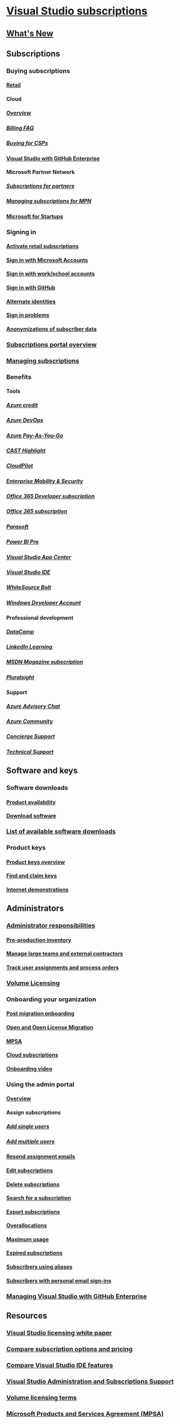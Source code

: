 # [Visual Studio subscriptions](index.md)
## [What's New](whats-new-in-subscriptions.md)
## Subscriptions
### Buying subscriptions
#### [Retail](https://visualstudio.microsoft.com/vs/pricing)
#### Cloud 
##### [Overview](vscloud-overview.md)
##### [Billing FAQ](vscloud-billing-faq.md)
##### [Buying for CSPs](vscloud-csp.md)
#### [Visual Studio with GitHub Enterprise](access-github.md)
#### Microsoft Partner Network
##### [Subscriptions for partners](program-mpn.md)
##### [Managing subscriptions for MPN](manage-mpn-subscriptions.md)
#### [Microsoft for Startups](program-startups.md)
### Signing in 
#### [Activate retail subscriptions](activate-store-subscriptions.md)
#### [Sign in with Microsoft Accounts](sign-in-msa.md)
#### [Sign in with work/school accounts](sign-in-work.md)
#### [Sign in with GitHub](sign-in-github.md)
#### [Alternate identities](vs-alternate-identity.md)
#### [Sign in problems](sign-in-issues.md)
#### [Anonymizations of subscriber data](anonymization.md)
### [Subscriptions portal overview](using-the-subscriber-portal.md)
### [Managing subscriptions](manage-vs-subscriptions.md)
### Benefits
#### Tools
##### [Azure credit](vs-azure.md)
##### [Azure DevOps](vs-azure-devops.md)
##### [Azure Pay-As-You-Go](vs-azure-payg.md)
##### [CAST Highlight](vs-cast.md)
##### [CloudPilot](vs-cloudpilot.md)
##### [Enterprise Mobility & Security](vs-ems.md)
##### [Office 365 Developer subscription](vs-office-dev.md)
##### [Office 365 subscription](vs-office365.md)
##### [Parasoft](vs-parasoft.md)
##### [Power BI Pro](vs-pbi.md)
##### [Visual Studio App Center](vs-visual-studio-app-center.md)
##### [Visual Studio IDE](vs-ide-benefit.md)
##### [WhiteSource Bolt](vs-whitesource.md)
##### [Windows Developer Account](vs-windows-dev.md)
#### Professional development
##### [DataCamp](vs-datacamp.md)
##### [LinkedIn Learning](vs-linkedin-learning.md)
##### [MSDN Magazine subscription](vs-msdn.md)
##### [Pluralsight](vs-pluralsight.md)
#### Support 
##### [Azure Advisory Chat](vs-azure-advisory-chat.md)
##### [Azure Community](vs-azure-community.md)
##### [Concierge Support](vs-concierge-chat.md)
##### [Technical Support](vs-tech-support.md)
## Software and keys
### Software downloads
#### [Product availability](product-availability.md)
#### [Download software](download-software.md)
### [List of available software downloads](software-download-list.md)
### Product keys
#### [Product keys overview](product-keys.md)
#### [Find and claim keys](find-keys.md)
#### [Internet demonstrations](internet-demos.md)
## Administrators
### [Administrator responsibilities](admin-responsibilities.md)
#### [Pre-production inventory](admin-inventory.md)
#### [Manage large teams and external contractors](manage-teams.md)
#### [Track user assignments and process orders](assignments-orders.md)
### [Volume Licensing](volume-license-admins.md)
### Onboarding your organization
#### [Post migration onboarding](post-migration-onboarding.md)
#### [Open and Open License Migration](open-migration.md)
#### [MPSA](mpsa.md)
#### [Cloud subscriptions](cloud-admin.md)
#### [Onboarding video](https://youtu.be/plSu6fpi7UI)
### Using the admin portal
#### [Overview](using-admin-portal.md)
#### Assign subscriptions
##### [Add single users](assign-license.md)
##### [Add multiple users](assign-license-bulk.md)
#### [Resend assignment emails](resend-assignment-email.md)
#### [Edit subscriptions](edit-license.md)
#### [Delete subscriptions](delete-license.md)
#### [Search for a subscription](search-license.md)
#### [Export subscriptions](exporting-subscriptions.md)
#### [Overallocations](handle-overclaimed-license.md)
#### [Maximum usage](maximum-usage.md)
#### [Expired subscriptions](handle-expired-license.md)
#### [Subscribers using aliases](aliasing.md)
#### [Subscribers with personal email sign-ins](personal-email-sign-ins.md)
### [Managing Visual Studio with GitHub Enterprise](assign-github.md)
## Resources
### [Visual Studio licensing white paper](https://aka.ms/vslicensing)
### [Compare subscription options and pricing](https://visualstudio.microsoft.com/vs/pricing)
### [Compare Visual Studio IDE features](https://visualstudio.microsoft.com/vs/compare)
### [Visual Studio Administration and Subscriptions Support](https://visualstudio.microsoft.com/support/support-overview-vs)
### [Volume licensing terms](https://www.microsoft.com/licensing/product-licensing/products.aspx)
### [Microsoft Products and Services Agreement (MPSA)](https://www.microsoft.com/licensing/mpsa/default.aspx)
